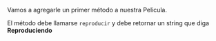 Vamos a agregarle un primer método a nuestra Pelicula.

El método debe llamarse `reproducir` y debe retornar un string que diga **Reproduciendo**